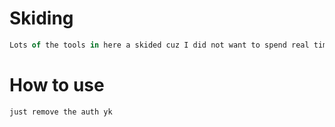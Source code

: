 # Skiding
```js
Lots of the tools in here a skided cuz I did not want to spend real time on a tool for a skid
```

# How to use
```js
just remove the auth yk
```

